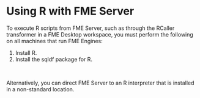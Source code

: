 # Using R with FME Server #

To execute R scripts from FME Server, such as through the RCaller transformer in a FME Desktop workspace, you must perform the following on all machines that run FME Engines:
	
1. Install R.
2. Install the sqldf package for R.
<br>


Alternatively, you can direct FME Server to an R interpreter that is installed in a non-standard location.